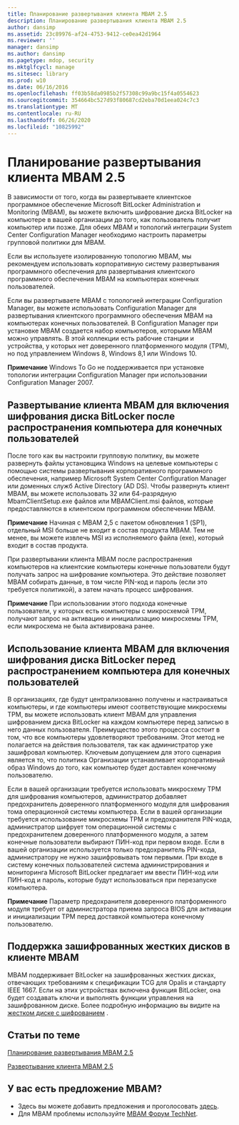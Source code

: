 ```yaml
---
title: Планирование развертывания клиента MBAM 2.5
description: Планирование развертывания клиента MBAM 2.5
author: dansimp
ms.assetid: 23c89976-af24-4753-9412-ce0ea42d1964
ms.reviewer: ''
manager: dansimp
ms.author: dansimp
ms.pagetype: mdop, security
ms.mktglfcycl: manage
ms.sitesec: library
ms.prod: w10
ms.date: 06/16/2016
ms.openlocfilehash: ff03b58da0985b2f57308c99a9bc15f4a0554623
ms.sourcegitcommit: 354664bc527d93f80687cd2eba70d1eea024c7c3
ms.translationtype: MT
ms.contentlocale: ru-RU
ms.lasthandoff: 06/26/2020
ms.locfileid: "10825992"
---
```

# Планирование развертывания клиента MBAM 2.5


В зависимости от того, когда вы развертываете клиентское программное обеспечение Microsoft BitLocker Administration и Monitoring (MBAM), вы можете включить шифрование диска BitLocker на компьютере в вашей организации до того, как пользователь получит компьютер или позже. Для обеих MBAM и топологий интеграции System Center Configuration Manager необходимо настроить параметры групповой политики для MBAM.

Если вы используете изолированную топологию MBAM, мы рекомендуем использовать корпоративную систему развертывания программного обеспечения для развертывания клиентского программного обеспечения MBAM на компьютерах конечных пользователей.

Если вы развертываете MBAM с топологией интеграции Configuration Manager, вы можете использовать Configuration Manager для развертывания клиентского программного обеспечения MBAM на компьютерах конечных пользователей. В Configuration Manager при установке MBAM создается набор компьютеров, которыми MBAM можно управлять. В этой коллекции есть рабочие станции и устройства, у которых нет доверенного платформенного модуля (TPM), но под управлением Windows 8, Windows 8,1 или Windows 10.

**Примечание**  Windows To Go не поддерживается при установке топологии интеграции Configuration Manager при использовании Configuration Manager 2007.

 

## Развертывание клиента MBAM для включения шифрования диска BitLocker после распространения компьютера для конечных пользователей


После того как вы настроили групповую политику, вы можете развернуть файлы установщика Windows на целевые компьютеры с помощью системы развертывания корпоративного программного обеспечения, например Microsoft System Center Configuration Manager или доменных служб Active Directory (AD DS). Чтобы развернуть клиент MBAM, вы можете использовать 32 или 64-разрядную MbamClientSetup.exe файлов или MBAMClient.msi файлов, которые предоставляются в клиентском программном обеспечении MBAM.

**Примечание**  Начиная с MBAM 2,5 с пакетом обновления 1 (SP1), отдельный MSI больше не входит в состав продукта MBAM. Тем не менее, вы можете извлечь MSI из исполняемого файла (exe), который входит в состав продукта.

 

При развертывании клиента MBAM после распространения компьютеров на клиентские компьютеры конечные пользователи будут получать запрос на шифрование компьютера. Это действие позволяет MBAM собирать данные, в том числе PIN-код и пароль (если это требуется политикой), а затем начать процесс шифрования.

**Примечание**  При использовании этого подхода конечные пользователи, у которых есть компьютеры с микросхемой TPM, получают запрос на активацию и инициализацию микросхемы TPM, если микросхема не была активирована ранее.

 

## Использование клиента MBAM для включения шифрования диска BitLocker перед распространением компьютера для конечных пользователей


В организациях, где будут централизованно получены и настраиваться компьютеры, и где компьютеры имеют соответствующие микросхемы TPM, вы можете использовать клиент MBAM для управления шифрованием диска BitLocker на каждом компьютере перед записью в него данных пользователя. Преимущество этого процесса состоит в том, что все компьютеры удовлетворяют требованиям. Этот метод не полагается на действия пользователя, так как администратор уже зашифровал компьютер. Ключевым допущением для этого сценария является то, что политика Организации устанавливает корпоративный образ Windows до того, как компьютер будет доставлен конечному пользователю.

Если в вашей организации требуется использовать микросхему TPM для шифрования компьютеров, администратор добавляет предохранитель доверенного платформенного модуля для шифрования тома операционной системы компьютера. Если в вашей организации требуется использование микросхемы TPM и предохранителя PIN-кода, администратор шифрует том операционной системы с предохранителем доверенного платформенного модуля, а затем конечные пользователи выбирают ПИН-код при первом входе. Если в вашей организации используется только предохранитель PIN-кода, администратору не нужно зашифровывать том первыми. При входе в систему конечных пользователей система администрирования и мониторинга Microsoft BitLocker предлагает им ввести ПИН-код или ПИН-код и пароль, которые будут использоваться при перезапуске компьютера.

**Примечание**  Параметр предохранителя доверенного платформенного модуля требует от администратора приема запроса BIOS для активации и инициализации TPM перед доставкой компьютера конечному пользователю.

 

## Поддержка зашифрованных жестких дисков в клиенте MBAM


MBAM поддерживает BitLocker на зашифрованных жестких дисках, отвечающих требованиям к спецификации TCG для Opalis и стандарту IEEE 1667. Если на этих устройствах включена функция BitLocker, она будет создавать ключи и выполнять функции управления на зашифрованном диске. Более подробную информацию вы видите на [жестком диске с шифрованием](https://technet.microsoft.com/library/hh831627.aspx) .


## Статьи по теме


[Планирование развертывания MBAM 2.5](planning-to-deploy-mbam-25.md)

[Развертывание клиента MBAM 2.5](deploying-the-mbam-25-client.md)

 

 
## У вас есть предложение MBAM?
- Здесь вы можете добавить предложения и проголосовать [здесь](http://mbam.uservoice.com/forums/268571-microsoft-bitlocker-administration-and-monitoring). 
- Для MBAM проблемы используйте [MBAM Форум TechNet](https://social.technet.microsoft.com/Forums/home?forum=mdopmbam).




